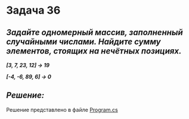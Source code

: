 # Задача 36

## ***Задайте одномерный массив, заполненный случайными числами. Найдите сумму элементов, стоящих на нечётных позициях.***

***[3, 7, 23, 12] -> 19***

***[-4, -6, 89, 6] -> 0***




## ***Решение:***

Решение представлено в файле [Program.cs](Program.cs)